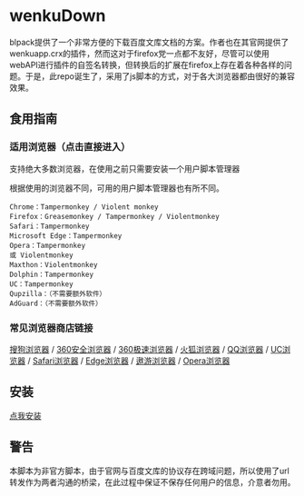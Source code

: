 # wenkuDown

blpack提供了一个非常方便的下载百度文库文档的方案。作者也在其官网提供了wenkuapp.crx的插件，然而这对于firefox党一点都不友好，尽管可以使用webAPI进行插件的自签名转换，但转换后的扩展在firefox上存在着各种各样的问题。于是，此repo诞生了，采用了js脚本的方式，对于各大浏览器都由很好的兼容效果。


## 食用指南

### 适用浏览器（点击直接进入）

支持绝大多数浏览器，在使用之前只需要安装一个用户脚本管理器

根据使用的浏览器不同，可用的用户脚本管理器也有所不同。


    Chrome：Tampermonkey / Violent monkey
    Firefox：Greasemonkey / Tampermonkey / Violentmonkey
    Safari：Tampermonkey
    Microsoft Edge：Tampermonkey
    Opera：Tampermonkey
    或 Violentmonkey
    Maxthon：Violentmonkey
    Dolphin：Tampermonkey
    UC：Tampermonkey
    Qupzilla：（不需要额外软件）
    AdGuard：（不需要额外软件）


### 常见浏览器商店链接
[搜狗浏览器](http://ie.sogou.com/app/search/Tampermonkey) / [360安全浏览器](https://ext.se.360.cn/webstore/search/tampermonkey) / [360极速浏览器](https://ext.chrome.360.cn/webstore/search/tampermonkey) / [火狐浏览器](https://addons.mozilla.org/zh-CN/firefox/addon/tampermonkey/) / [QQ浏览器](http://appcenter.browser.qq.com/search/detail?key=Tampermonkey&id=dhdgffkkebhmkfjojejmpbldmpobfkfo&title=Tampermonkey) / [UC浏览器](https://extensions.uc.cn/newindex.htm#!detail/dhdgffkkebhmkfjojejmpbldmpobfkfo) / [Safari浏览器](http://tampermonkey.net/?browser=safari) / [Edge浏览器](https://www.microsoft.com/zh-cn/store/p/tampermonkey/9nblggh5162s?rtc=1) / [遨游浏览器](http://extension.maxthon.com/detail/index.php?view_id=1680) / [Opera浏览器](https://addons.opera.com/zh-cn/extensions/details/tampermonkey-beta/?display=en)

## 安装
[点我安装](https://github.com/52fisher/wenkuDown/raw/master/wenku-blpack-down.user.js)


## 警告

本脚本为非官方脚本，由于官网与百度文库的协议存在跨域问题，所以使用了url转发作为两者沟通的桥梁，在此过程中保证不保存任何用户的信息，介意者勿用。